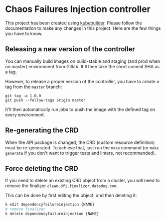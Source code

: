 # Chaos Failures Injection controller

This project has been created using [kubebuilder](https://github.com/kubernetes-sigs/kubebuilder). Please follow the documentation to make any changes in this project. Here are the few things you have to know.

## Releasing a new version of the controller

You can manually build images on build-stable and staging (and prod when on master) environment from Gitlab. It'll then take the short commit SHA as a tag.

However, to release a proper version of the controller, you have to create a tag from the `master` branch:

```
git tag -a 1.0.0
git push --follow-tags origin master
```

It'll then automatically run jobs to push the image with the defined tag on every environment.

## Re-generating the CRD

When the API package is changed, the CRD (custom resource definition) must be re-generated. To achieve that, just run the `make` command (or `make generate` if you don't want to trigger tests and linters, not recommended).

## Force deleting the CRD 
If you need to delete an existing CRD object from a cluster, you will need to remove the finalizer `clean.dfi.finalizer.datadog.com`.

This can be done by first editing the object, and then deleting it:
```bash
k edit dependencyfailureinjection {NAME}
# remove finalizer
k delete dependencyfailureinjection {NAME}
```
